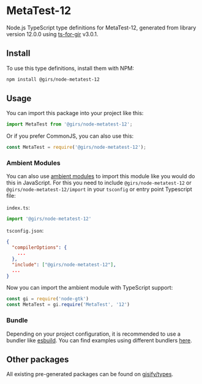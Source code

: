 
# MetaTest-12

Node.js TypeScript type definitions for MetaTest-12, generated from library version 12.0.0 using [ts-for-gir](https://github.com/gjsify/ts-for-gir) v3.0.1.


## Install

To use this type definitions, install them with NPM:
```bash
npm install @girs/node-metatest-12
```

## Usage

You can import this package into your project like this:
```ts
import MetaTest from '@girs/node-metatest-12';
```

Or if you prefer CommonJS, you can also use this:
```ts
const MetaTest = require('@girs/node-metatest-12');
```

### Ambient Modules

You can also use [ambient modules](https://github.com/gjsify/ts-for-gir/tree/main/packages/cli#ambient-modules) to import this module like you would do this in JavaScript.
For this you need to include `@girs/node-metatest-12` or `@girs/node-metatest-12/import` in your `tsconfig` or entry point Typescript file:

`index.ts`:
```ts
import '@girs/node-metatest-12'
```

`tsconfig.json`:
```json
{
  "compilerOptions": {
    ...
  },
  "include": ["@girs/node-metatest-12"],
  ...
}
```

Now you can import the ambient module with TypeScript support: 

```ts
const gi = require('node-gtk')
const MetaTest = gi.require('MetaTest', '12')
```


### Bundle

Depending on your project configuration, it is recommended to use a bundler like [esbuild](https://esbuild.github.io/). You can find examples using different bundlers [here](https://github.com/gjsify/ts-for-gir/tree/main/examples).

## Other packages

All existing pre-generated packages can be found on [gjsify/types](https://github.com/gjsify/types).

